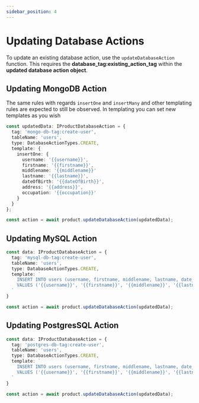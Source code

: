 ```yaml
---
sidebar_position: 4
---
```


# Updating Database Actions

To update an existing database action, use the `updateDatabaseAction` function. This requires the **database_tag:existing_action_tag** within the **updated database action object**.

## Updating MongoDB Action

The same rules with regards `insertOne` and `insertMany` and other templating rules are expected to still be observed. In templating you can set new templates as you wish

```typescript
const updatedData: IProductDatabaseAction = {
  tag: 'mongo-db-tag:create-user',
  tableName: 'users',
  type: DatabaseActionTypes.CREATE,
  template: {
    insertOne: {
      username: '{{username}}',
      firstname: '{{firstname}}',
      middlename: '{{middlename}}'
      lastname: '{{lastname}}',
      dateOfBirth: '{{dateOfBirth}}',
      address: '{{address}}',
      occupation: '{{occupation}}'
    }
  }
};

const action = await product.updateDatabaseAction(updatedData);
```

## Updating MySQL Action

```typescript
const data: IProductDatabaseAction = {
  tag: 'mysql-db-tag:create-user',
  tableName: 'users',
  type: DatabaseActionTypes.CREATE,
  template: `
    INSERT INTO users (username, firstname, middlename, lastname, date_of_birth, address, occupation)
    VALUES ('{{username}}', '{{firstname}}', '{{middlename}}', '{{lastname}}', '{{dateOfBirth}}', '{{address}}', '{{occupation}}')
  `
}

const action = await product.updateDatabaseAction(updatedData);
```


## Updating PostgresSQL Action

```typescript
const data: IProductDatabaseAction = {
  tag: 'postgres-db-tag:create-user',
  tableName: 'users',
  type: DatabaseActionTypes.CREATE,
  template: `
    INSERT INTO users (username, firstname, middlename, lastname, date_of_birth, address, occupation)
    VALUES ('{{username}}', '{{firstname}}', '{{middlename}}', '{{lastname}}', '{{dateOfBirth}}', '{{address}}', '{{occupation}}')
  `
}

const action = await product.updateDatabaseAction(updatedData);
```
